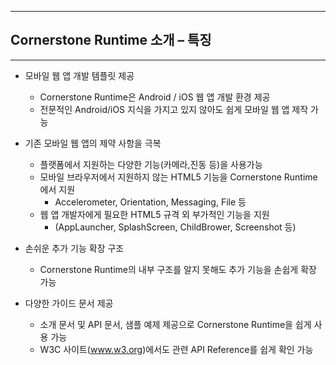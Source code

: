 <!--
{
	"title": "Cornerstone Runtime 소개 – 특징",
	"group": 2,
	"order": 4
}
-->

-----------------------

## Cornerstone Runtime 소개 – 특징 ##

-----------------------

 - 모바일 웹 앱 개발 템플릿 제공
 	- Cornerstone Runtime은 Android / iOS 웹 앱 개발 환경 제공
	- 전문적인 Android/iOS 지식을 가지고 있지 않아도 쉽게 모바일 웹 앱  제작 가능

 - 기존 모바일 웹 앱의 제약 사항을 극복
 	- 플랫폼에서 지원하는 다양한 기능(카메라,진동 등)을 사용가능
	- 모바일 브라우저에서 지원하지 않는 HTML5 기능을 Cornerstone Runtime에서 지원 
		- Accelerometer, Orientation, Messaging, File 등
	- 웹 앱 개발자에게 필요한 HTML5 규격 외 부가적인 기능을 지원
		- (AppLauncher, SplashScreen, ChildBrower, Screenshot 등)

 - 손쉬운 추가 기능 확장 구조
	- Cornerstone Runtime의 내부 구조를 알지 못해도 추가 기능을 손쉽게 확장 가능

 - 다양한 가이드 문서 제공
	- 소개 문서 및 API 문서, 샘플 예제 제공으로 Cornerstone Runtime을 쉽게 사용 가능
	- W3C 사이트(www.w3.org)에서도 관련 API Reference를 쉽게 확인 가능










